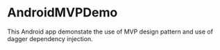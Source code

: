 # AndroidMVPDemo
This Android app demonstate the use of MVP design pattern and use of dagger dependency injection.
